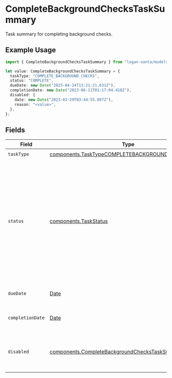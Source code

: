 # CompleteBackgroundChecksTaskSummary

Task summary for completing background checks.

## Example Usage

```typescript
import { CompleteBackgroundChecksTaskSummary } from "logan-vanta/models/components";

let value: CompleteBackgroundChecksTaskSummary = {
  taskType: "COMPLETE_BACKGROUND_CHECKS",
  status: "COMPLETE",
  dueDate: new Date("2025-04-24T13:21:21.631Z"),
  completionDate: new Date("2023-06-11T01:17:04.418Z"),
  disabled: {
    date: new Date("2023-03-29T03:44:55.897Z"),
    reason: "<value>",
  },
};
```

## Fields

| Field                                                                                                                                                              | Type                                                                                                                                                               | Required                                                                                                                                                           | Description                                                                                                                                                        |
| ------------------------------------------------------------------------------------------------------------------------------------------------------------------ | ------------------------------------------------------------------------------------------------------------------------------------------------------------------ | ------------------------------------------------------------------------------------------------------------------------------------------------------------------ | ------------------------------------------------------------------------------------------------------------------------------------------------------------------ |
| `taskType`                                                                                                                                                         | [components.TaskTypeCOMPLETEBACKGROUNDCHECKS](../../models/components/tasktypecompletebackgroundchecks.md)                                                         | :heavy_check_mark:                                                                                                                                                 | N/A                                                                                                                                                                |
| `status`                                                                                                                                                           | [components.TaskStatus](../../models/components/taskstatus.md)                                                                                                     | :heavy_check_mark:                                                                                                                                                 | The status of a task.<br/>- COMPLETE: The task has been completed.<br/>- DUE_SOON: The task is due soon.<br/>- OVERDUE: The task is overdue.<br/>- NONE: The task is not assigned. |
| `dueDate`                                                                                                                                                          | [Date](https://developer.mozilla.org/en-US/docs/Web/JavaScript/Reference/Global_Objects/Date)                                                                      | :heavy_check_mark:                                                                                                                                                 | The due date of the task.                                                                                                                                          |
| `completionDate`                                                                                                                                                   | [Date](https://developer.mozilla.org/en-US/docs/Web/JavaScript/Reference/Global_Objects/Date)                                                                      | :heavy_check_mark:                                                                                                                                                 | The date the task was completed.                                                                                                                                   |
| `disabled`                                                                                                                                                         | [components.CompleteBackgroundChecksTaskSummaryDisabled](../../models/components/completebackgroundcheckstasksummarydisabled.md)                                   | :heavy_check_mark:                                                                                                                                                 | If the task is disabled, the reason and date when it was disabled.                                                                                                 |